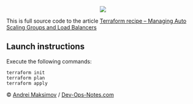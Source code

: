 <p align="center">
  <a href="https://dev-ops-notes.com/terraform/terraform-recipe-managing-auto-scaling-groups-and-load-balancers/" target="_blank"><img src="https://i0.wp.com/dev-ops-notes.com/wp-content/uploads/sites/2/2018/11/Terraform-recipe-%E2%80%93-Managing-Auto-Scaling-Groups-and-Load-Balancers-Target-Infrastructure.png?w=2000&ssl=1"></a>
</p>

This is full source code to the article [Terraform recipe – Managing Auto Scaling Groups and Load Balancers](https://dev-ops-notes.com/terraform/terraform-recipe-managing-auto-scaling-groups-and-load-balancers/)

## Launch instructions

Execute the following commands:

```
terraform init
terraform plan
terraform apply
```

&copy; [Andrei Maksimov](https://www.linkedin.com/in/avmaksimov/) / [Dev-Ops-Notes.com](https://dev-ops-notes.com)
